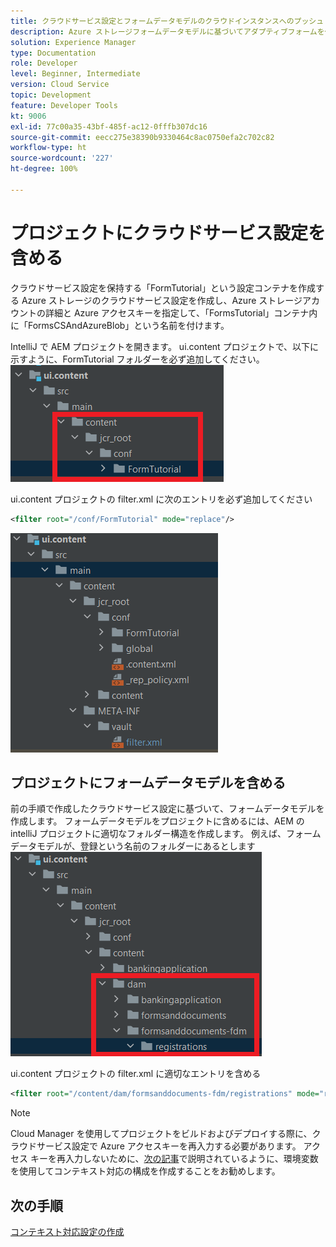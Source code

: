 ```yaml
---
title: クラウドサービス設定とフォームデータモデルのクラウドインスタンスへのプッシュ
description: Azure ストレージフォームデータモデルに基づいてアダプティブフォームを作成し、クラウドインスタンスにプッシュします。
solution: Experience Manager
type: Documentation
role: Developer
level: Beginner, Intermediate
version: Cloud Service
topic: Development
feature: Developer Tools
kt: 9006
exl-id: 77c00a35-43bf-485f-ac12-0fffb307dc16
source-git-commit: eecc275e38390b9330464c8ac0750efa2c702c82
workflow-type: ht
source-wordcount: '227'
ht-degree: 100%

---
```


# プロジェクトにクラウドサービス設定を含める

クラウドサービス設定を保持する「FormTutorial」という設定コンテナを作成する
Azure ストレージのクラウドサービス設定を作成し、Azure ストレージアカウントの詳細と Azure アクセスキーを指定して、「FormsTutorial」コンテナ内に「FormsCSAndAzureBlob」という名前を付けます。

IntelliJ で AEM プロジェクトを開きます。 ui.content プロジェクトで、以下に示すように、FormTutorial フォルダーを必ず追加してください。
![cloud-services-configuration](assets/cloud-services-configuration.png)

ui.content プロジェクトの filter.xml に次のエントリを必ず追加してください

```xml
<filter root="/conf/FormTutorial" mode="replace"/>
```

![filter-xml](assets/ui-content-filter.png)

## プロジェクトにフォームデータモデルを含める

前の手順で作成したクラウドサービス設定に基づいて、フォームデータモデルを作成します。 フォームデータモデルをプロジェクトに含めるには、AEM の intelliJ プロジェクトに適切なフォルダー構造を作成します。 例えば、フォームデータモデルが、登録という名前のフォルダーにあるとします
![fdm-content](assets/ui-content-fdm.png)

ui.content プロジェクトの filter.xml に適切なエントリを含める

```xml
<filter root="/content/dam/formsanddocuments-fdm/registrations" mode="replace"/>
```


>[!NOTE]
>
>Cloud Manager を使用してプロジェクトをビルドおよびデプロイする際に、クラウドサービス設定で Azure アクセスキーを再入力する必要があります。 アクセス キーを再入力しないために、[次の記事](./context-aware-fdm.md)で説明されているように、環境変数を使用してコンテキスト対応の構成を作成することをお勧めします。

## 次の手順

[コンテキスト対応設定の作成](./context-aware-fdm.md)
